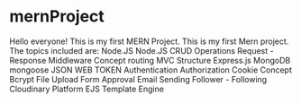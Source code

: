 # mernProject
Hello everyone! This is my first MERN Project. 
This is my first Mern project. The topics included are:
Node.JS
Node.JS CRUD Operations
Request - Response
Middleware Concept
routing
MVC Structure
Express.js
MongoDB
mongoose
JSON WEB TOKEN
Authentication
Authorization
Cookie Concept
Bcrypt
File Upload
Form Approval
Email Sending
Follower - Following
Cloudinary Platform
EJS Template Engine
